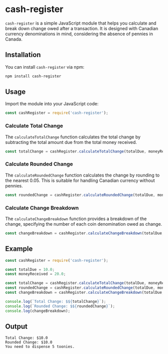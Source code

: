 # cash-register

`cash-register` is a simple JavaScript module that helps you calculate and break down change owed after a transaction. It is designed with Canadian currency denominations in mind, considering the absence of pennies in Canada.

## Installation

You can install `cash-register` via npm:

```bash
npm install cash-register
```

## Usage

Import the module into your JavaScript code:

```javascript
const cashRegister = require('cash-register');
```

### Calculate Total Change

The `calculateTotalChange` function calculates the total change by subtracting the total amount due from the total money received.

```javascript
const totalChange = cashRegister.calculateTotalChange(totalDue, moneyReceived);
```

### Calculate Rounded Change

The `calculateRoundedChange` function calculates the change by rounding to the nearest 0.05. This is suitable for handling Canadian currency without pennies.

```javascript
const roundedChange = cashRegister.calculateRoundedChange(totalDue, moneyReceived);
```

### Calculate Change Breakdown

The `calculateChangeBreakdown` function provides a breakdown of the change, specifying the number of each coin denomination owed as change.

```javascript
const changeBreakdown = cashRegister.calculateChangeBreakdown(totalDue, moneyReceived);
```

## Example

```javascript
const cashRegister = require('cash-register');

const totalDue = 10.0;
const moneyReceived = 20.0;

const totalChange = cashRegister.calculateTotalChange(totalDue, moneyReceived);
const roundedChange = cashRegister.calculateRoundedChange(totalDue, moneyReceived);
const changeBreakdown = cashRegister.calculateChangeBreakdown(totalDue, moneyReceived);

console.log(`Total Change: $${totalChange}`);
console.log(`Rounded Change: $${roundedChange}`);
console.log(changeBreakdown);
```

## Output

```
Total Change: $10.0
Rounded Change: $10.0
You need to dispense 5 toonies.
```

